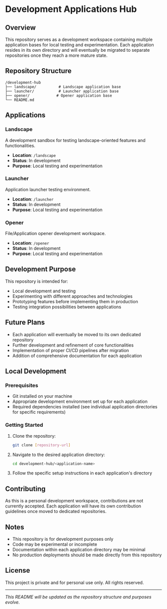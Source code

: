 # Development Applications Hub

## Overview
This repository serves as a development workspace containing multiple application bases for local testing and experimentation. Each application resides in its own directory and will eventually be migrated to separate repositories once they reach a more mature state.

## Repository Structure
```
/development-hub
├── landscape/          # Landscape application base
├── launcher/           # Launcher application base
├── opener/            # Opener application base
└── README.md
```

## Applications

### Landscape
A development sandbox for testing landscape-oriented features and functionalities.
- **Location**: `/landscape`
- **Status**: In development
- **Purpose**: Local testing and experimentation

### Launcher
Application launcher testing environment.
- **Location**: `/launcher`
- **Status**: In development
- **Purpose**: Local testing and experimentation

### Opener
File/Application opener development workspace.
- **Location**: `/opener`
- **Status**: In development
- **Purpose**: Local testing and experimentation

## Development Purpose
This repository is intended for:
- Local development and testing
- Experimenting with different approaches and technologies
- Prototyping features before implementing them in production
- Testing integration possibilities between applications

## Future Plans
- Each application will eventually be moved to its own dedicated repository
- Further development and refinement of core functionalities
- Implementation of proper CI/CD pipelines after migration
- Addition of comprehensive documentation for each application

## Local Development

### Prerequisites
- Git installed on your machine
- Appropriate development environment set up for each application
- Required dependencies installed (see individual application directories for specific requirements)

### Getting Started
1. Clone the repository:
   ```bash
   git clone [repository-url]
   ```
2. Navigate to the desired application directory:
   ```bash
   cd development-hub/<application-name>
   ```
3. Follow the specific setup instructions in each application's directory

## Contributing
As this is a personal development workspace, contributions are not currently accepted. Each application will have its own contribution guidelines once moved to dedicated repositories.

## Notes
- This repository is for development purposes only
- Code may be experimental or incomplete
- Documentation within each application directory may be minimal
- No production deployments should be made directly from this repository

## License
This project is private and for personal use only. All rights reserved.

---
*This README will be updated as the repository structure and purposes evolve.*